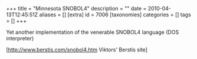 +++
title = "Minnesota SNOBOL4"
description = ""
date = 2010-04-13T12:45:51Z
aliases = []
[extra]
id = 7006
[taxonomies]
categories = []
tags = []
+++



Yet another implementation of the venerable SNOBOL4 language (DOS interpreter)

[http://www.berstis.com/snobol4.htm Viktors' Berstis site]
